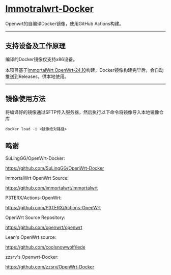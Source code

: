 # [Immotralwrt-Docker](https://github.com/Successful72/OpenWrt-Docker)

Openwrt的自编译Docker镜像，使用GitHub Actions构建。

---

## 支持设备及工作原理

编译的Docker镜像仅支持x86设备。

本项目基于[ImmortalWrt OpenWrt-24.10](https://github.com/immortalwrt/immortalwrt/tree/openwrt-24.10)构建，Docker镜像构建完毕后，会自动推送到Releases，供本地使用。

---
## 镜像使用方法

将编译好的镜像通过SFTP传入服务器，然后执行以下命令将镜像导入本地镜像仓库

``docker load -i <镜像绝对路径>``

## 鸣谢

SuLingGG/OpenWrt-Docker:

<https://github.com/SuLingGG/OpenWrt-Docker>

ImmortalWrt OpenWrt Source:

<https://github.com/immortalwrt/immortalwrt>

P3TERX/Actions-OpenWrt:

<https://github.com/P3TERX/Actions-OpenWrt>

OpenWrt Source Repository:

<https://github.com/openwrt/openwrt>

Lean's OpenWrt source:

<https://github.com/coolsnowwolf/lede>

zzsrv's Openwrt-Docker:

<https://github.com/zzsrv/OpenWrt-Docker>
